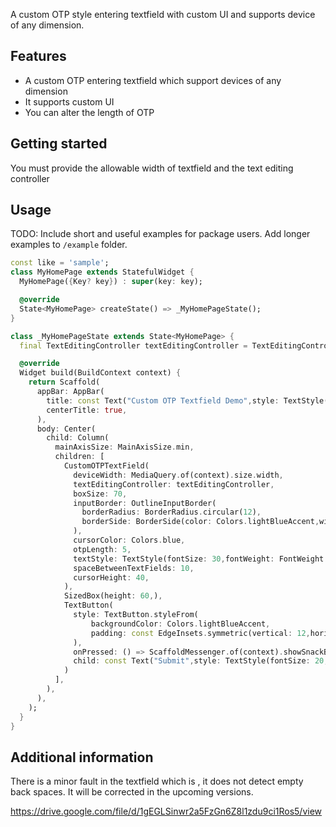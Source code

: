<!-- 
This README describes the package. If you publish this package to pub.dev,
this README's contents appear on the landing page for your package.

For information about how to write a good package README, see the guide for
[writing package pages](https://dart.dev/guides/libraries/writing-package-pages). 

For general information about developing packages, see the Dart guide for
[creating packages](https://dart.dev/guides/libraries/create-library-packages)
and the Flutter guide for
[developing packages and plugins](https://flutter.dev/developing-packages). 
-->

A custom OTP style entering textfield with custom UI and supports device of any dimension.

## Features

* A custom OTP entering textfield which support devices of any dimension
* It supports custom UI
* You can alter the length of OTP

## Getting started

You must provide the allowable width of textfield and the text editing controller 

## Usage

TODO: Include short and useful examples for package users. Add longer examples
to `/example` folder.

```dart
const like = 'sample';
class MyHomePage extends StatefulWidget {
  MyHomePage({Key? key}) : super(key: key);

  @override
  State<MyHomePage> createState() => _MyHomePageState();
}

class _MyHomePageState extends State<MyHomePage> {
  final TextEditingController textEditingController = TextEditingController();

  @override
  Widget build(BuildContext context) {
    return Scaffold(
      appBar: AppBar(
        title: const Text("Custom OTP Textfield Demo",style: TextStyle(fontSize: 20,fontWeight: FontWeight.bold),),
        centerTitle: true,
      ),
      body: Center(
        child: Column(
          mainAxisSize: MainAxisSize.min,
          children: [
            CustomOTPTextField(
              deviceWidth: MediaQuery.of(context).size.width,
              textEditingController: textEditingController,
              boxSize: 70,
              inputBorder: OutlineInputBorder(
                borderRadius: BorderRadius.circular(12),
                borderSide: BorderSide(color: Colors.lightBlueAccent,width: 5),
              ),
              cursorColor: Colors.blue,
              otpLength: 5,
              textStyle: TextStyle(fontSize: 30,fontWeight: FontWeight.bold),
              spaceBetweenTextFields: 10,
              cursorHeight: 40,
            ),
            SizedBox(height: 60,),
            TextButton(
              style: TextButton.styleFrom(
                  backgroundColor: Colors.lightBlueAccent,
                  padding: const EdgeInsets.symmetric(vertical: 12,horizontal: 16)
              ),
              onPressed: () => ScaffoldMessenger.of(context).showSnackBar(SnackBar(content: Text("Text is: ${textEditingController.text}",style: TextStyle(fontSize: 15,fontWeight: FontWeight.bold),))),
              child: const Text("Submit",style: TextStyle(fontSize: 20,fontWeight: FontWeight.w600,color: Colors.white),),
            )
          ],
        ),
      ),
    );
  }
}
```

## Additional information

There is a minor fault in the textfield which is , it does not detect empty back spaces. It will be corrected in the upcoming versions.

https://drive.google.com/file/d/1gEGLSinwr2a5FzGn6Z8l1zdu9ci1Ros5/view
